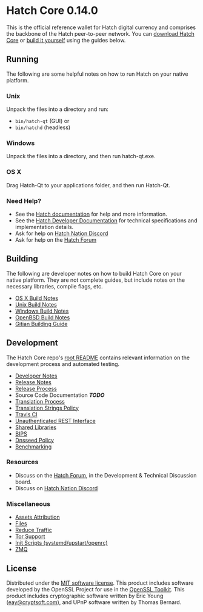Hatch Core 0.14.0
=====================

This is the official reference wallet for Hatch digital currency and comprises the backbone of the Hatch peer-to-peer network. You can [download Hatch Core](https://www.hatch.ga/downloads/) or [build it yourself](#building) using the guides below.

Running
---------------------
The following are some helpful notes on how to run Hatch on your native platform.

### Unix

Unpack the files into a directory and run:

- `bin/hatch-qt` (GUI) or
- `bin/hatchd` (headless)

### Windows

Unpack the files into a directory, and then run hatch-qt.exe.

### OS X

Drag Hatch-Qt to your applications folder, and then run Hatch-Qt.

### Need Help?

* See the [Hatch documentation](https://docs.hatch.ga)
for help and more information.
* See the [Hatch Developer Documentation](https://hatch-docs.github.io/) 
for technical specifications and implementation details.
* Ask for help on [Hatch Nation Discord](https://discord.gg/VQ3gVaD)
* Ask for help on the [Hatch Forum](https://hatch.ga/forum)

Building
---------------------
The following are developer notes on how to build Hatch Core on your native platform. They are not complete guides, but include notes on the necessary libraries, compile flags, etc.

- [OS X Build Notes](build-osx.md)
- [Unix Build Notes](build-unix.md)
- [Windows Build Notes](build-windows.md)
- [OpenBSD Build Notes](build-openbsd.md)
- [Gitian Building Guide](gitian-building.md)

Development
---------------------
The Hatch Core repo's [root README](/README.md) contains relevant information on the development process and automated testing.

- [Developer Notes](developer-notes.md)
- [Release Notes](release-notes.md)
- [Release Process](release-process.md)
- Source Code Documentation ***TODO***
- [Translation Process](translation_process.md)
- [Translation Strings Policy](translation_strings_policy.md)
- [Travis CI](travis-ci.md)
- [Unauthenticated REST Interface](REST-interface.md)
- [Shared Libraries](shared-libraries.md)
- [BIPS](bips.md)
- [Dnsseed Policy](dnsseed-policy.md)
- [Benchmarking](benchmarking.md)

### Resources
* Discuss on the [Hatch Forum](https://hatch.ga/forum), in the Development & Technical Discussion board.
* Discuss on [Hatch Nation Discord](https://discord.gg/VQ3gVaD)

### Miscellaneous
- [Assets Attribution](assets-attribution.md)
- [Files](files.md)
- [Reduce Traffic](reduce-traffic.md)
- [Tor Support](tor.md)
- [Init Scripts (systemd/upstart/openrc)](init.md)
- [ZMQ](zmq.md)

License
---------------------
Distributed under the [MIT software license](/COPYING).
This product includes software developed by the OpenSSL Project for use in the [OpenSSL Toolkit](https://www.openssl.org/). This product includes
cryptographic software written by Eric Young ([eay@cryptsoft.com](mailto:eay@cryptsoft.com)), and UPnP software written by Thomas Bernard.
